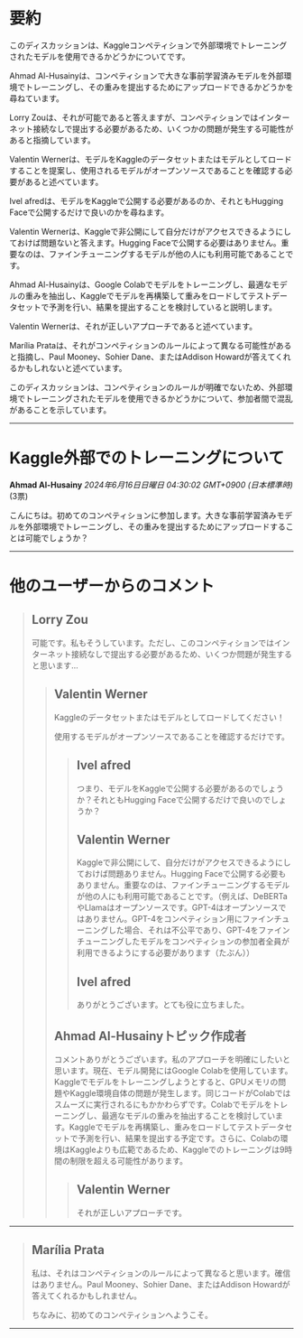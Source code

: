 # 要約 
このディスカッションは、Kaggleコンペティションで外部環境でトレーニングされたモデルを使用できるかどうかについてです。

Ahmad Al-Husainyは、コンペティションで大きな事前学習済みモデルを外部環境でトレーニングし、その重みを提出するためにアップロードできるかどうかを尋ねています。

Lorry Zouは、それが可能であると答えますが、コンペティションではインターネット接続なしで提出する必要があるため、いくつかの問題が発生する可能性があると指摘しています。

Valentin Wernerは、モデルをKaggleのデータセットまたはモデルとしてロードすることを提案し、使用されるモデルがオープンソースであることを確認する必要があると述べています。

Ivel afredは、モデルをKaggleで公開する必要があるのか、それともHugging Faceで公開するだけで良いのかを尋ねます。

Valentin Wernerは、Kaggleで非公開にして自分だけがアクセスできるようにしておけば問題ないと答えます。Hugging Faceで公開する必要はありません。重要なのは、ファインチューニングするモデルが他の人にも利用可能であることです。

Ahmad Al-Husainyは、Google Colabでモデルをトレーニングし、最適なモデルの重みを抽出し、Kaggleでモデルを再構築して重みをロードしてテストデータセットで予測を行い、結果を提出することを検討していると説明します。

Valentin Wernerは、それが正しいアプローチであると述べています。

Marília Prataは、それがコンペティションのルールによって異なる可能性があると指摘し、Paul Mooney、Sohier Dane、またはAddison Howardが答えてくれるかもしれないと述べています。

このディスカッションは、コンペティションのルールが明確でないため、外部環境でトレーニングされたモデルを使用できるかどうかについて、参加者間で混乱があることを示しています。


---
# Kaggle外部でのトレーニングについて

**Ahmad Al-Husainy** *2024年6月16日日曜日 04:30:02 GMT+0900 (日本標準時)* (3票)

こんにちは。初めてのコンペティションに参加します。大きな事前学習済みモデルを外部環境でトレーニングし、その重みを提出するためにアップロードすることは可能でしょうか？

---
# 他のユーザーからのコメント

> ## Lorry Zou
> 
> 可能です。私もそうしています。ただし、このコンペティションではインターネット接続なしで提出する必要があるため、いくつか問題が発生すると思います…
> 
> 
> 
> > ## Valentin Werner
> > 
> > Kaggleのデータセットまたはモデルとしてロードしてください！
> > 
> > 使用するモデルがオープンソースであることを確認するだけです。
> > 
> > 
> > > ## Ivel afred
> > > 
> > > つまり、モデルをKaggleで公開する必要があるのでしょうか？それともHugging Faceで公開するだけで良いのでしょうか？
> > > 
> > > 
> > > 
> > > ## Valentin Werner
> > > 
> > > Kaggleで非公開にして、自分だけがアクセスできるようにしておけば問題ありません。Hugging Faceで公開する必要もありません。重要なのは、ファインチューニングするモデルが他の人にも利用可能であることです。（例えば、DeBERTaやLlamaはオープンソースです。GPT-4はオープンソースではありません。GPT-4をコンペティション用にファインチューニングした場合、それは不公平であり、GPT-4をファインチューニングしたモデルをコンペティションの参加者全員が利用できるようにする必要があります（たぶん））
> > > 
> > > 
> > > 
> > > ## Ivel afred
> > > 
> > > ありがとうございます。とても役に立ちました。
> > > 
> > > 
> > > 
> > ## Ahmad Al-Husainyトピック作成者
> > 
> > コメントありがとうございます。私のアプローチを明確にしたいと思います。現在、モデル開発にはGoogle Colabを使用しています。Kaggleでモデルをトレーニングしようとすると、GPUメモリの問題やKaggle環境自体の問題が発生します。同じコードがColabではスムーズに実行されるにもかかわらずです。Colabでモデルをトレーニングし、最適なモデルの重みを抽出することを検討しています。Kaggleでモデルを再構築し、重みをロードしてテストデータセットで予測を行い、結果を提出する予定です。さらに、Colabの環境はKaggleよりも広範であるため、Kaggleでのトレーニングは9時間の制限を超える可能性があります。
> > 
> > 
> > 
> > > ## Valentin Werner
> > > 
> > > それが正しいアプローチです。
> > > 
> > > 
> > > 
---
> ## Marília Prata
> 
> 私は、それはコンペティションのルールによって異なると思います。確信はありません。Paul Mooney、Sohier Dane、またはAddison Howardが答えてくれるかもしれません。
> 
> ちなみに、初めてのコンペティションへようこそ。
> 
> 
> 
---

